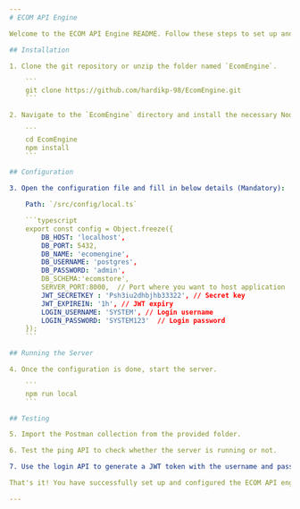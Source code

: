 ```yaml
---
# ECOM API Engine

Welcome to the ECOM API Engine README. Follow these steps to set up and run the ECOM API engine on your local machine.

## Installation

1. Clone the git repository or unzip the folder named `EcomEngine`.

    ```
    git clone https://github.com/hardikp-98/EcomEngine.git
    ```

2. Navigate to the `EcomEngine` directory and install the necessary Node.js modules.

    ```
    cd EcomEngine
    npm install
    ```

## Configuration

3. Open the configuration file and fill in below details (Mandatory):

    Path: `/src/config/local.ts`

    ```typescript
    export const config = Object.freeze({
        DB_HOST: 'localhost',
        DB_PORT: 5432,
        DB_NAME: 'ecomengine',
        DB_USERNAME: 'postgres',
        DB_PASSWORD: 'admin',
        DB_SCHEMA:'ecomstore',
        SERVER_PORT:8000,  // Port where you want to host application 
        JWT_SECRETKEY : 'Psh3iu2dhbjhb33322', // Secret key
        JWT_EXPIREIN: '1h', // JWT expiry 
        LOGIN_USERNAME: 'SYSTEM', // Login username
        LOGIN_PASSWORD: 'SYSTEM123'  // Login password
    });
    ```

## Running the Server

4. Once the configuration is done, start the server.

    ```
    npm run local
    ```

## Testing

5. Import the Postman collection from the provided folder.

6. Test the ping API to check whether the server is running or not.

7. Use the login API to generate a JWT token with the username and password configured in the config file. Use this token in the headers of other core APIs as `Authorization: Bearer <<token>>`.

That's it! You have successfully set up and configured the ECOM API engine on your local machine.

---
```


